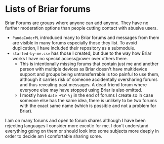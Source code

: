 # Lists of Briar forums

Briar Forums are groups where anyone can add anyone. They have no further
moderation options than people cutting contact with abusive users.

- `PandaCoderPL` introduced many to Briar forums and messages from them are
  visible in many forums especially those they list. To avoid duplication,
  I have included their repository as a submodule.
- `started-by-me.csv` has those I created, but due to the way how Briar
  works I have no special access/power over others there.
  - This is intentionally missing forums that contain just me and another
    person with multiple devices as Briar doesn't have multidevice support
    and groups being untransferrable is too painful to use them, although
    it carries risk of someone accidentally oversharing forums and thus
    revealing past messages. A dead friend forum where everyone else may
    have stopped using Briar is also omitted.
  - I mostly have `date +%Y-%j` in the end of forums I create so in case
    someone else has the same idea, there is unlikely to be two forums with
    the exact same name (which is possible and not a problem for Briar).

I am on many forums and open to forum shares although I have been rejecting
languages I consider more excotic for me. I don't understand everything going
on them or should look into some subjects more deeply in order to decide am
I comfortable sharing some.
